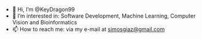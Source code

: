 - 👋 Hi, I’m @KeyDragon99
- 👀 I’m interested in: Software Development, Machine Learning, Computer Vision and Bioinformatics
- 📫 How to reach me: via my e-mail at simosgiaz@gmail.com
